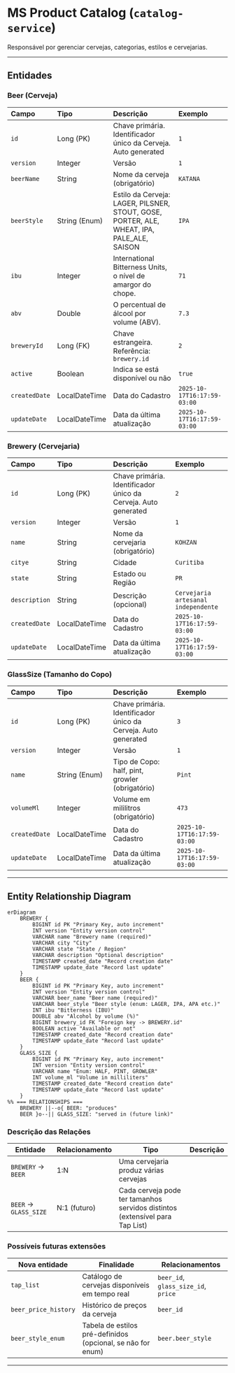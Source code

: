 # MS Product Catalog (`catalog-service`)

Responsável por gerenciar cervejas, categorias, estilos e cervejarias.

---

## Entidades

### Beer (Cerveja)

| Campo         | Tipo          | Descrição                                                                                 | Exemplo                     |
|:--------------|:--------------|:------------------------------------------------------------------------------------------|:----------------------------|
| `id`          | Long (PK)     | Chave primária. Identificador único da Cerveja. Auto generated                            | `1`                         |
| `version`     | Integer       | Versão                                                                                    | `1`                         |
| `beerName`    | String        | Nome da cerveja (obrigatório)                                                             | `KATANA`                    |
| `beerStyle`   | String (Enum) | Estilo da Cerveja: LAGER, PILSNER, STOUT, GOSE, PORTER, ALE, WHEAT, IPA, PALE_ALE, SAISON | `IPA`                       |
| `ibu`         | Integer       | International Bitterness Units, o nível de amargor do chope.                              | `71`                        |
| `abv`         | Double        | O percentual de álcool por volume (ABV).                                                  | `7.3`                       |
| `breweryId`   | Long (FK)     | Chave estrangeira. Referência: `brewery.id`                                               | `2`                         |
| `active`      | Boolean       | Indica se está disponível ou não                                                          | `true`                      |
| `createdDate` | LocalDateTime | Data do Cadastro                                                                          | `2025-10-17T16:17:59-03:00` |
| `updateDate`  | LocalDateTime | Data da última atualização                                                                | `2025-10-17T16:17:59-03:00` |

### Brewery (Cervejaria)

| Campo         | Tipo          | Descrição                                                      | Exemplo                             |
|:--------------|:--------------|:---------------------------------------------------------------|:------------------------------------|
| `id`          | Long (PK)     | Chave primária. Identificador único da Cerveja. Auto generated | `2`                                 |
| `version`     | Integer       | Versão                                                         | `1`                                 |
| `name`        | String        | Nome da cervejaria (obrigatório)                               | `KOHZAN`                            |
| `citye`       | String        | Cidade                                                         | `Curitiba`                          |
| `state`       | String        | Estado ou Região                                               | `PR`                                |
| `description` | String        | Descrição (opcional)                                           | `Cervejaria artesanal independente` |
| `createdDate` | LocalDateTime | Data do Cadastro                                               | `2025-10-17T16:17:59-03:00`         |
| `updateDate`  | LocalDateTime | Data da última atualização                                     | `2025-10-17T16:17:59-03:00`         |

### GlassSize (Tamanho do Copo)

| Campo         | Tipo          | Descrição                                                      | Exemplo                     |
|:--------------|:--------------|:---------------------------------------------------------------|:----------------------------|
| `id`          | Long (PK)     | Chave primária. Identificador único da Cerveja. Auto generated | `3`                         |
| `version`     | Integer       | Versão                                                         | `1`                         |
| `name`        | String (Enum) | Tipo de Copo: half, pint, growler (obrigatório)                | `Pint`                      |
| `volumeMl`    | Integer       | Volume em mililitros (obrigatório)                             | `473`                       |
| `createdDate` | LocalDateTime | Data do Cadastro                                               | `2025-10-17T16:17:59-03:00` |
| `updateDate`  | LocalDateTime | Data da última atualização                                     | `2025-10-17T16:17:59-03:00` |

---

## Entity Relationship Diagram

```mermaid
erDiagram
    BREWERY {
        BIGINT id PK "Primary Key, auto increment"
        INT version "Entity version control"
        VARCHAR name "Brewery name (required)"
        VARCHAR city "City"
        VARCHAR state "State / Region"
        VARCHAR description "Optional description"
        TIMESTAMP created_date "Record creation date"
        TIMESTAMP update_date "Record last update"
    }
    BEER {
        BIGINT id PK "Primary Key, auto increment"
        INT version "Entity version control"
        VARCHAR beer_name "Beer name (required)"
        VARCHAR beer_style "Beer style (enum: LAGER, IPA, APA etc.)"
        INT ibu "Bitterness (IBU)"
        DOUBLE abv "Alcohol by volume (%)"
        BIGINT brewery_id FK "Foreign key -> BREWERY.id"
        BOOLEAN active "Available or not"
        TIMESTAMP created_date "Record creation date"
        TIMESTAMP update_date "Record last update"
    }
    GLASS_SIZE {
        BIGINT id PK "Primary Key, auto increment"
        INT version "Entity version control"
        VARCHAR name "Enum: HALF, PINT, GROWLER"
        INT volume_ml "Volume in milliliters"
        TIMESTAMP created_date "Record creation date"
        TIMESTAMP update_date "Record last update"
    }
%% === RELATIONSHIPS ===
    BREWERY ||--o{ BEER: "produces"
    BEER }o--|| GLASS_SIZE: "served in (future link)"

```

### Descrição das Relações

| Entidade              | Relacionamento | Tipo                                                                         | Descrição |
|-----------------------|----------------|------------------------------------------------------------------------------|-----------|
| `BREWERY` → `BEER`    | 1:N            | Uma cervejaria produz várias cervejas                                        |           |
| `BEER` → `GLASS_SIZE` | N:1 (futuro)   | Cada cerveja pode ter tamanhos servidos distintos (extensível para Tap List) |           |

### Possíveis futuras extensões

| Nova entidade        | Finalidade                                                  | Relacionamentos                     |
|----------------------|-------------------------------------------------------------|-------------------------------------|
| `tap_list`           | Catálogo de cervejas disponíveis em tempo real              | `beer_id`, `glass_size_id`, `price` |
| `beer_price_history` | Histórico de preços da cerveja                              | `beer_id`                           |
| `beer_style_enum`    | Tabela de estilos pré-definidos (opcional, se não for enum) | `beer.beer_style`                   |

---


